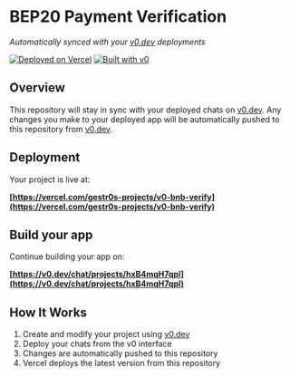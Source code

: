 # BEP20 Payment Verification

*Automatically synced with your [v0.dev](https://v0.dev) deployments*

[![Deployed on Vercel](https://img.shields.io/badge/Deployed%20on-Vercel-black?style=for-the-badge&logo=vercel)](https://vercel.com/gestr0s-projects/v0-bnb-verify)
[![Built with v0](https://img.shields.io/badge/Built%20with-v0.dev-black?style=for-the-badge)](https://v0.dev/chat/projects/hxB4mqH7qpl)

## Overview

This repository will stay in sync with your deployed chats on [v0.dev](https://v0.dev).
Any changes you make to your deployed app will be automatically pushed to this repository from [v0.dev](https://v0.dev).

## Deployment

Your project is live at:

**[https://vercel.com/gestr0s-projects/v0-bnb-verify](https://vercel.com/gestr0s-projects/v0-bnb-verify)**

## Build your app

Continue building your app on:

**[https://v0.dev/chat/projects/hxB4mqH7qpl](https://v0.dev/chat/projects/hxB4mqH7qpl)**

## How It Works

1. Create and modify your project using [v0.dev](https://v0.dev)
2. Deploy your chats from the v0 interface
3. Changes are automatically pushed to this repository
4. Vercel deploys the latest version from this repository
